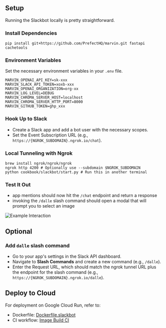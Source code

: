 ## Setup

Running the Slackbot locally is pretty straightforward.

### Install Dependencies
```console
pip install git+https://github.com/PrefectHQ/marvin.git fastapi cachetools
```

### Environment Variables
Set the necessary environment variables in your `.env` file.
```plaintext
MARVIN_OPENAI_API_KEY=sk-xxx
MARVIN_SLACK_API_TOKEN=xoxb-xxx
MARVIN_OPENAI_ORGANIZATION=org-xx
MARVIN_LOG_LEVEL=DEBUG
MARVIN_CHROMA_SERVER_HOST=localhost
MARVIN_CHROMA_SERVER_HTTP_PORT=8000
MARVIN_GITHUB_TOKEN=ghp_xxx
```

### Hook Up to Slack
- Create a Slack app and add a bot user with the necessary scopes.
- Set the Event Subscription URL (e.g., `https://{NGROK_SUBDOMAIN}.ngrok.io/chat`).

### Local Tunneling with Ngrok
```console
brew install ngrok/ngrok/ngrok
ngrok http 4200 # Optionally use --subdomain $NGROK_SUBDOMAIN
python cookbook/slackbot/start.py # Run this in another terminal
```
### Test It Out
- app mentions should now hit the `/chat` endpoint and return a response
- invoking the `/dalle` slash command should open a modal that will prompt you to select an image

![Example Interaction](https://github.com/PrefectHQ/marvin/assets/31014960/a5948f7f-9aeb-4df0-b536-d61bb57dd1ab)

## Optional

### Add `dalle` slash command
- Go to your app's settings in the Slack API dashboard.
- Navigate to **Slash Commands** and create a new command (e.g., `/dalle`).
- Enter the Request URL, which should match the ngrok tunnel URL plus the endpoint for the slash command (e.g., `https://{NGROK_SUBDOMAIN}.ngrok.io/dalle`).

## Deploy to Cloud
For deployment on Google Cloud Run, refer to:
- Dockerfile: [Dockerfile.slackbot](/cookbook/slackbot/Dockerfile.slackbot)
- CI workflow: [Image Build CI](.github/workflows/image-build-and-push-community.yaml)
